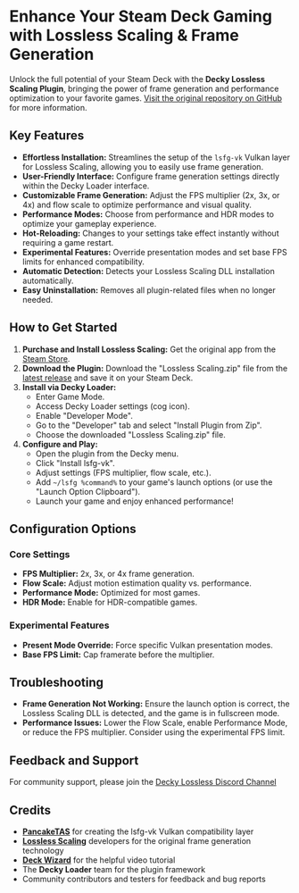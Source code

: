# Enhance Your Steam Deck Gaming with Lossless Scaling & Frame Generation

Unlock the full potential of your Steam Deck with the **Decky Lossless Scaling Plugin**, bringing the power of frame generation and performance optimization to your favorite games. [Visit the original repository on GitHub](https://github.com/xXJSONDeruloXx/decky-lossless-scaling-vk) for more information.

## Key Features

*   **Effortless Installation:** Streamlines the setup of the `lsfg-vk` Vulkan layer for Lossless Scaling, allowing you to easily use frame generation.
*   **User-Friendly Interface:** Configure frame generation settings directly within the Decky Loader interface.
*   **Customizable Frame Generation:** Adjust the FPS multiplier (2x, 3x, or 4x) and flow scale to optimize performance and visual quality.
*   **Performance Modes:** Choose from performance and HDR modes to optimize your gameplay experience.
*   **Hot-Reloading:** Changes to your settings take effect instantly without requiring a game restart.
*   **Experimental Features:** Override presentation modes and set base FPS limits for enhanced compatibility.
*   **Automatic Detection:** Detects your Lossless Scaling DLL installation automatically.
*   **Easy Uninstallation:** Removes all plugin-related files when no longer needed.

## How to Get Started

1.  **Purchase and Install Lossless Scaling:** Get the original app from the [Steam Store](https://store.steampowered.com/app/993090/Lossless_Scaling/).
2.  **Download the Plugin:** Download the "Lossless Scaling.zip" file from the [latest release](https://github.com/xXJSONDeruloXx/decky-lossless-scaling-vk/releases) and save it on your Steam Deck.
3.  **Install via Decky Loader:**
    *   Enter Game Mode.
    *   Access Decky Loader settings (cog icon).
    *   Enable "Developer Mode".
    *   Go to the "Developer" tab and select "Install Plugin from Zip".
    *   Choose the downloaded "Lossless Scaling.zip" file.
4.  **Configure and Play:**
    *   Open the plugin from the Decky menu.
    *   Click "Install lsfg-vk".
    *   Adjust settings (FPS multiplier, flow scale, etc.).
    *   Add `~/lsfg %command%` to your game's launch options (or use the "Launch Option Clipboard").
    *   Launch your game and enjoy enhanced performance!

## Configuration Options

### Core Settings

*   **FPS Multiplier:** 2x, 3x, or 4x frame generation.
*   **Flow Scale:** Adjust motion estimation quality vs. performance.
*   **Performance Mode:** Optimized for most games.
*   **HDR Mode:** Enable for HDR-compatible games.

### Experimental Features

*   **Present Mode Override:** Force specific Vulkan presentation modes.
*   **Base FPS Limit:** Cap framerate before the multiplier.

## Troubleshooting

*   **Frame Generation Not Working:** Ensure the launch option is correct, the Lossless Scaling DLL is detected, and the game is in fullscreen mode.
*   **Performance Issues:** Lower the Flow Scale, enable Performance Mode, or reduce the FPS multiplier. Consider using the experimental FPS limit.

## Feedback and Support

For community support, please join the [Decky Lossless Discord Channel](https://discord.gg/TwvHdVucC3)

## Credits

*   **[PancakeTAS](https://github.com/PancakeTAS/lsfg-vk)** for creating the lsfg-vk Vulkan compatibility layer
*   **[Lossless Scaling](https://store.steampowered.com/app/993090/Lossless_Scaling/)** developers for the original frame generation technology
*   **[Deck Wizard](https://www.youtube.com/@DeckWizard)** for the helpful video tutorial
*   The **Decky Loader** team for the plugin framework
*   Community contributors and testers for feedback and bug reports